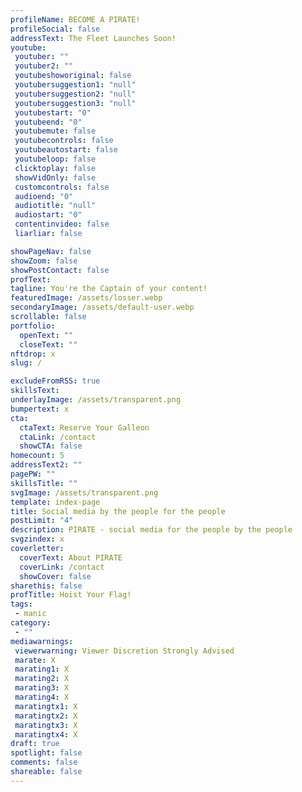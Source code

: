 ```yaml
---
profileName: BECOME A PIRATE!
profileSocial: false
addressText: The Fleet Launches Soon!
youtube: 
 youtuber: ""
 youtuber2: ""
 youtubeshoworiginal: false
 youtubersuggestion1: "null"
 youtubersuggestion2: "null"
 youtubersuggestion3: "null"
 youtubestart: "0"
 youtubeend: "0"
 youtubemute: false
 youtubecontrols: false
 youtubeautostart: false
 youtubeloop: false
 clicktoplay: false
 showVidOnly: false
 customcontrols: false
 audioend: "0"
 audiotitle: "null"
 audiostart: "0"
 contentinvideo: false
 liarliar: false

showPageNav: false
showZoom: false
showPostContact: false
profText: 
tagline: You're the Captain of your content!
featuredImage: /assets/losser.webp
secondaryImage: /assets/default-user.webp
scrollable: false
portfolio:
  openText: ""
  closeText: ""
nftdrop: x
slug: /

excludeFromRSS: true
skillsText: 
underlayImage: /assets/transparent.png
bumpertext: x
cta:
  ctaText: Reserve Your Galleon
  ctaLink: /contact
  showCTA: false
homecount: 5
addressText2: ""
pagePW: ""
skillsTitle: ""
svgImage: /assets/transparent.png
template: index-page
title: Social media by the people for the people
postLimit: "4"
description: PIRATE - social media for the people by the people
svgzindex: x
coverletter:
  coverText: About PIRATE
  coverLink: /contact
  showCover: false
sharethis: false
profTitle: Hoist Your Flag!
tags: 
 - manic
category:
 - ""
mediawarnings:
 viewerwarning: Viewer Discretion Strongly Advised
 marate: X
 marating1: X
 marating2: X
 marating3: X
 marating4: X
 maratingtx1: X
 maratingtx2: X
 maratingtx3: X
 maratingtx4: X
draft: true
spotlight: false
comments: false
shareable: false
---
```

